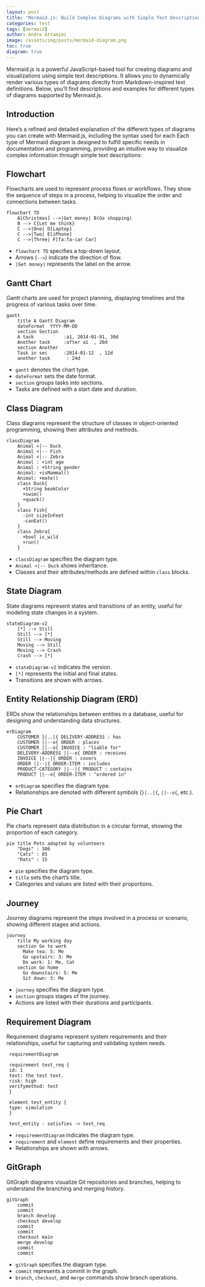 ```yaml
---
layout: post
title: "Mermaid.js: Build Complex Diagrams with Simple Text Descriptions"
categories: test
tags: [mermaid]
author: Andre Attamimi
image: /assets/img/posts/mermaid-diagram.png
toc: true
diagram: true
---
```


Mermaid.js is a powerful JavaScript-based tool for creating diagrams and visualizations using simple text descriptions. It allows you to dynamically render various types of diagrams directly from Markdown-inspired text definitions. Below, you’ll find descriptions and examples for different types of diagrams supported by Mermaid.js.

## Introduction

Here’s a refined and detailed explanation of the different types of diagrams you can create with Mermaid.js, including the syntax used for each Each type of Mermaid diagram is designed to fulfill specific needs in documentation and programming, providing an intuitive way to visualize complex information through simple text descriptions:

## Flowchart

Flowcharts are used to represent process flows or workflows. They show the sequence of steps in a process, helping to visualize the order and connections between tasks.

```mermaid
flowchart TD
    A[Christmas] -->|Get money| B(Go shopping)
    B --> C{Let me think}
    C -->|One| D[Laptop]
    C -->|Two| E[iPhone]
    C -->|Three| F[fa:fa-car Car]
```

- `flowchart TD` specifies a top-down layout.
- Arrows (`-->`) indicate the direction of flow.
- `|Get money|` represents the label on the arrow.

## Gantt Chart

Gantt charts are used for project planning, displaying timelines and the progress of various tasks over time.

```mermaid
gantt
    title A Gantt Diagram
    dateFormat  YYYY-MM-DD
    section Section
    A task           :a1, 2014-01-01, 30d
    Another task     :after a1  , 20d
    section Another
    Task in sec      :2014-01-12  , 12d
    another task      : 24d
```

- `gantt` denotes the chart type.
- `dateFormat` sets the date format.
- `section` groups tasks into sections.
- Tasks are defined with a start date and duration.

## Class Diagram

Class diagrams represent the structure of classes in object-oriented programming, showing their attributes and methods.

```mermaid
classDiagram
    Animal <|-- Duck
    Animal <|-- Fish
    Animal <|-- Zebra
    Animal : +int age
    Animal : +String gender
    Animal: +isMammal()
    Animal: +mate()
    class Duck{
      +String beakColor
      +swim()
      +quack()
    }
    class Fish{
      -int sizeInFeet
      -canEat()
    }
    class Zebra{
      +bool is_wild
      +run()
    }
```

- `classDiagram` specifies the diagram type.
- `Animal <|-- Duck` shows inheritance.
- Classes and their attributes/methods are defined within `class` blocks.

## State Diagram

State diagrams represent states and transitions of an entity, useful for modeling state changes in a system.

```mermaid
stateDiagram-v2
    [*] --> Still
    Still --> [*]
    Still --> Moving
    Moving --> Still
    Moving --> Crash
    Crash --> [*]
```

- `stateDiagram-v2` indicates the version.
- `[*]` represents the initial and final states.
- Transitions are shown with arrows.

## Entity Relationship Diagram (ERD)

ERDs show the relationships between entities in a database, useful for designing and understanding data structures.

```mermaid
erDiagram
    CUSTOMER }|..|{ DELIVERY-ADDRESS : has
    CUSTOMER ||--o{ ORDER : places
    CUSTOMER ||--o{ INVOICE : "liable for"
    DELIVERY-ADDRESS ||--o{ ORDER : receives
    INVOICE ||--|{ ORDER : covers
    ORDER ||--|{ ORDER-ITEM : includes
    PRODUCT-CATEGORY ||--|{ PRODUCT : contains
    PRODUCT ||--o{ ORDER-ITEM : "ordered in"
```

- `erDiagram` specifies the diagram type.
- Relationships are denoted with different symbols (`}|..|{`, `||--o{`, etc.).

## Pie Chart

Pie charts represent data distribution in a circular format, showing the proportion of each category.

```mermaid
pie title Pets adopted by volunteers
    "Dogs" : 386
    "Cats" : 85
    "Rats" : 15
```

- `pie` specifies the diagram type.
- `title` sets the chart’s title.
- Categories and values are listed with their proportions.

## Journey

Journey diagrams represent the steps involved in a process or scenario, showing different stages and actions.

```mermaid
journey
    title My working day
    section Go to work
      Make tea: 5: Me
      Go upstairs: 3: Me
      Do work: 1: Me, Cat
    section Go home
      Go downstairs: 5: Me
      Sit down: 3: Me
```

- `journey` specifies the diagram type.
- `section` groups stages of the journey.
- Actions are listed with their durations and participants.

## Requirement Diagram

Requirement diagrams represent system requirements and their relationships, useful for capturing and validating system needs.

```mermaid
 requirementDiagram

 requirement test_req {
 id: 1
 text: the test text.
 risk: high
 verifymethod: test
 }

 element test_entity {
 type: simulation
 }

 test_entity - satisfies -> test_req
```

- `requirementDiagram` indicates the diagram type.
- `requirement` and `element` define requirements and their properties.
- Relationships are shown with arrows.

## GitGraph

GitGraph diagrams visualize Git repositories and branches, helping to understand the branching and merging history.

```mermaid
gitGraph
    commit
    commit
    branch develop
    checkout develop
    commit
    commit
    checkout main
    merge develop
    commit
    commit
```

- `gitGraph` specifies the diagram type.
- `commit` represents a commit in the graph.
- `branch`, `checkout`, and `merge` commands show branch operations.
